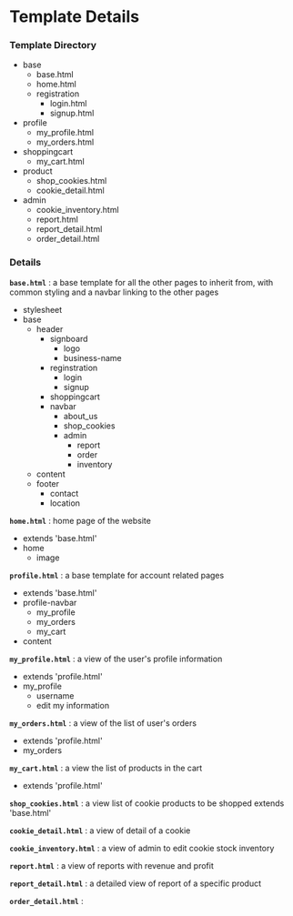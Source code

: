 # Template Details

### Template Directory

- base
    - base.html
    - home.html
    - registration
        - login.html
        - signup.html
- profile
    - my_profile.html
    - my_orders.html
- shoppingcart
    - my_cart.html
- product
    - shop_cookies.html
    - cookie_detail.html
- admin
    - cookie_inventory.html
    - report.html
    - report_detail.html
    - order_detail.html


### Details

**`base.html`** : a base template for all the other pages to inherit from, with common styling and a navbar linking to the other pages
- stylesheet
- base
    - header
        - signboard
            - logo
            - business-name
        - reginstration
            - login
            - signup
        - shoppingcart
        - navbar
            - about_us
            - shop_cookies
            - admin
                - report
                - order
                - inventory
    - content
    - footer
        - contact
        - location

**`home.html`** : home page of the website
- extends 'base.html'
- home
    - image


**`profile.html`** : a base template for account related pages
- extends 'base.html'
- profile-navbar
    - my_profile
    - my_orders
    - my_cart
- content

**`my_profile.html`** : a view of the user's profile information
- extends 'profile.html'
- my_profile
    - username
    - edit my information

**`my_orders.html`** : a view of the list of user's orders
- extends 'profile.html'
- my_orders


**`my_cart.html`** : a view the list of products in the cart
- extends 'profile.html'


**`shop_cookies.html`** : a view list of cookie products to be shopped
extends 'base.html'


**`cookie_detail.html`** : a view of detail of a cookie


**`cookie_inventory.html`** : a view of admin to edit cookie stock inventory


**`report.html`** : a view of reports with revenue and profit


**`report_detail.html`** : a detailed view of report of a specific product


**`order_detail.html`** : 
